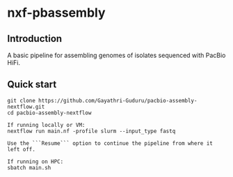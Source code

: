 # nxf-pbassembly

## Introduction
A basic pipeline for assembling genomes of isolates sequenced with PacBio HiFi. 

## Quick start
```
git clone https://github.com/Gayathri-Guduru/pacbio-assembly-nextflow.git
cd pacbio-assembly-nextflow

If running locally or VM:
nextflow run main.nf -profile slurm --input_type fastq

Use the ```Resume``` option to continue the pipeline from where it left off.

If running on HPC:
sbatch main.sh
```
